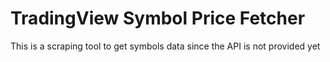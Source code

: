 # TradingView Symbol Price Fetcher

This is a scraping tool to get symbols data since the API is not provided yet
